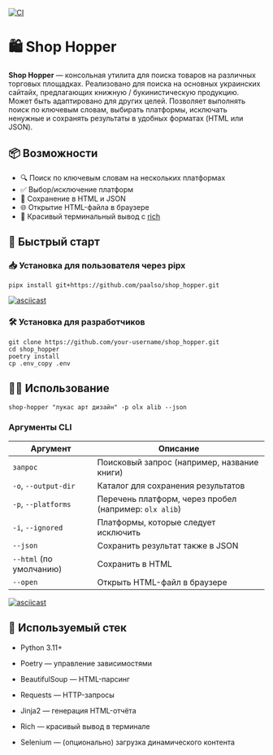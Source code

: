 [![CI](https://github.com/paalso/shop_hopper/actions/workflows/ci.yml/badge.svg)](https://github.com/paalso/shop_hopper/actions/workflows/ci.yml)

# 🛍️ Shop Hopper

**Shop Hopper** — консольная утилита для поиска товаров на различных торговых площадках. Реализовано для поиска на основных украинских сайтайх, предлагающих книжную / букинистическую продукцию. Может быть адаптировано для других целей. Позволяет выполнять поиск по ключевым словам, выбирать платформы, исключать ненужные и сохранять результаты в удобных форматах (HTML или JSON).

## 📦 Возможности

- 🔍 Поиск по ключевым словам на нескольких платформах
- ✅ Выбор/исключение платформ
- 📄 Сохранение в HTML и JSON
- 🌐 Открытие HTML-файла в браузере
- 🎨 Красивый терминальный вывод с [rich](https://github.com/Textualize/rich)

## 🚀 Быстрый старт

### 📥 Установка для пользователя через pipx

```
pipx install git+https://github.com/paalso/shop_hopper.git
```

[![asciicast](https://asciinema.org/a/7SI7dVJ05K2ISqcq7pvVzR7F1.svg)](https://asciinema.org/a/7SI7dVJ05K2ISqcq7pvVzR7F1)


### 🛠️ Установка для разработчиков
```
git clone https://github.com/your-username/shop_hopper.git
cd shop_hopper
poetry install
cp .env_copy .env
```

## 🧑‍💻 Использование

```
shop-hopper "лукас арт дизайн" -p olx alib --json
```

### Аргументы CLI
| Аргумент                | Описание                                               |
| ----------------------- | ------------------------------------------------------ |
| `запрос`                | Поисковый запрос (например, название книги)            |
| `-o`, `--output-dir`    | Каталог для сохранения результатов                     |
| `-p`, `--platforms`     | Перечень платформ, через пробел (например: `olx alib`) |
| `-i`, `--ignored`       | Платформы, которые следует исключить                   |
| `--json`                | Сохранить результат также в JSON                       |
| `--html` (по умолчанию) | Сохранить в HTML                                       |
| `--open`                | Открыть HTML-файл в браузере                           |

[![asciicast](https://asciinema.org/a/FmcoymVX0ePRSQKQpcyJYXNh6.svg)](https://asciinema.org/a/FmcoymVX0ePRSQKQpcyJYXNh6)


## 🧱 Используемый стек

- Python 3.11+

- Poetry — управление зависимостями

- BeautifulSoup — HTML-парсинг

- Requests — HTTP-запросы

- Jinja2 — генерация HTML-отчёта

- Rich — красивый вывод в терминале

- Selenium — (опционально) загрузка динамического контента

